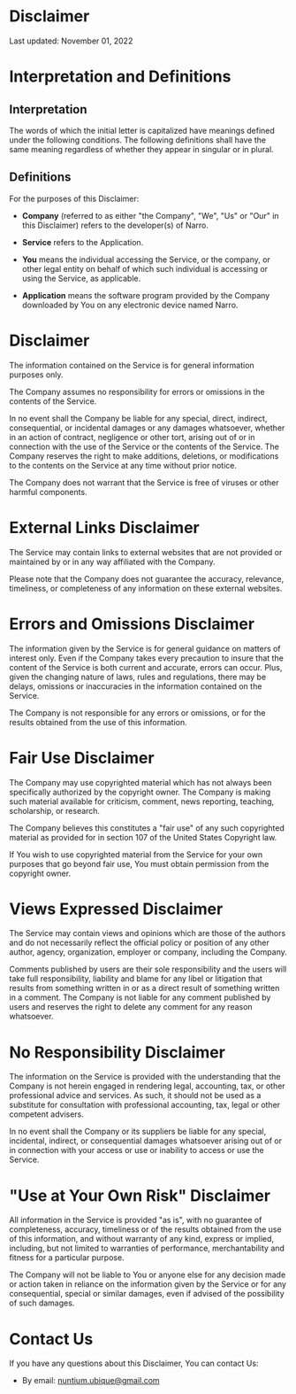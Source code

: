 # Disclaimer

Last updated: November 01, 2022

# Interpretation and Definitions

## Interpretation

The words of which the initial letter is capitalized have meanings defined under
the following conditions.  The following definitions shall have the same meaning 
regardless of whether they appear in singular or in plural.

## Definitions

For the purposes of this Disclaimer:

- __Company__ (referred to as either "the Company", "We", "Us" or "Our" in this 
Disclaimer) refers to the developer(s) of Narro.

- __Service__ refers to the Application.

- __You__ means the individual accessing the Service, or the company, or other 
legal entity on behalf of which such individual is accessing or using the 
Service, as applicable.

- __Application__ means the software program provided by the Company downloaded 
by You on any electronic device named Narro.

# Disclaimer

The information contained on the Service is for general information purposes 
only.

The Company assumes no responsibility for errors or omissions in the contents of 
the Service.

In no event shall the Company be liable for any special, direct, indirect, 
consequential, or incidental damages or any damages whatsoever, whether in an 
action of contract, negligence or other tort, arising out of or in connection 
with the use of the Service or the contents of the Service. The Company reserves 
the right to make additions, deletions, or modifications to the contents on the 
Service at any time without prior notice.

The Company does not warrant that the Service is free of viruses or other 
harmful components.

# External Links Disclaimer

The Service may contain links to external websites that are not provided or 
maintained by or in any way affiliated with the Company.

Please note that the Company does not guarantee the accuracy, relevance, 
timeliness, or completeness of any information on these external websites.

# Errors and Omissions Disclaimer

The information given by the Service is for general guidance on matters of 
interest only. Even if the Company takes every precaution to insure that the 
content of the Service is both current and accurate, errors can occur. Plus, 
given the changing nature of laws, rules and regulations, there may be delays, 
omissions or inaccuracies in the information contained on the Service.

The Company is not responsible for any errors or omissions, or for the results 
obtained from the use of this information.

# Fair Use Disclaimer

The Company may use copyrighted material which has not always been specifically 
authorized by the copyright owner. The Company is making such material available 
for criticism, comment, news reporting, teaching, scholarship, or research.

The Company believes this constitutes a "fair use" of any such copyrighted 
material as provided for in section 107 of the United States Copyright law.

If You wish to use copyrighted material from the Service for your own purposes 
that go beyond fair use, You must obtain permission from the copyright owner.

# Views Expressed Disclaimer

The Service may contain views and opinions which are those of the authors and 
do not necessarily reflect the official policy or position of any other author, 
agency, organization, employer or company, including the Company.

Comments published by users are their sole responsibility and the users will 
take full responsibility, liability and blame for any libel or litigation that 
results from something written in or as a direct result of something written in 
a comment. The Company is not liable for any comment published by users and 
reserves the right to delete any comment for any reason whatsoever.

# No Responsibility Disclaimer

The information on the Service is provided with the understanding that the 
Company is not herein engaged in rendering legal, accounting, tax, or other 
professional advice and services. As such, it should not be used as a substitute 
for consultation with professional accounting, tax, legal or other competent 
advisers.

In no event shall the Company or its suppliers be liable for any special, 
incidental, indirect, or consequential damages whatsoever arising out of or in 
connection with your access or use or inability to access or use the Service.

# "Use at Your Own Risk" Disclaimer

All information in the Service is provided "as is", with no guarantee of 
completeness, accuracy, timeliness or of the results obtained from the use of 
this information, and without warranty of any kind, express or implied, 
including, but not limited to warranties of performance, merchantability and 
fitness for a particular purpose.

The Company will not be liable to You or anyone else for any decision made or 
action taken in reliance on the information given by the Service or for any 
consequential, special or similar damages, even if advised of the possibility 
of such damages.

# Contact Us

If you have any questions about this Disclaimer, You can contact Us:

- By email: nuntium.ubique@gmail.com
